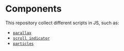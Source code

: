 # **Components**

This repository collect different scripts in JS, such as:

- [`parallax`](./parallax/ "parallax")
- [`scroll indicator`](./scroll-indicator/ "scroll indicator")
- [`particles`](./particles/ "particles")
